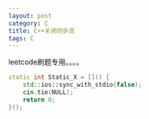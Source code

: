```yaml
---
layout: post
category: C
title: C++关闭同步流
tags: C
---
```


leetcode刷题专用。。。。

```c++
static int Static_X = []() {
	std::ios::sync_with_stdio(false);
	cin.tie(NULL);
	return 0;
}();

```
